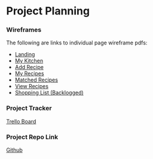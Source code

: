 # Project Planning

### Wireframes
The following are links to individual page wireframe pdfs:

* [Landing](https://github.com/jarod2228/liftoff-assignments/blob/master/P3-Project_Planning/Landing%20Page%20Wireframe.pdf)<br>
* [My Kitchen](https://github.com/jarod2228/liftoff-assignments/blob/master/P3-Project_Planning/My%20Kitchen%20Page.pdf)<br>
* [Add Recipe](https://github.com/jarod2228/liftoff-assignments/blob/master/P3-Project_Planning/Add%20Recipe%20Page.pdf)<br>
* [My Recipes](https://github.com/jarod2228/liftoff-assignments/blob/master/P3-Project_Planning/My%20Recipes%20Page.pdf)<br>
* [Matched Recipes](https://github.com/jarod2228/liftoff-assignments/blob/master/P3-Project_Planning/Matched%20Recipes%20Page.pdf)<br>
* [View Recipes](https://github.com/jarod2228/liftoff-assignments/blob/master/P3-Project_Planning/View%20Recipe%20Page.pdf)<br>
* [Shopping List (Backlogged)](https://github.com/jarod2228/liftoff-assignments/blob/master/P3-Project_Planning/Shopping%20List%20Page%20(Backlogged).pdf)

### Project Tracker

[Trello Board](https://trello.com/b/rphME942/whatssup-official-project-board)

### Project Repo Link

[Github](https://github.com/LaunchCodeLiftoffProjects/jane-group-a)

